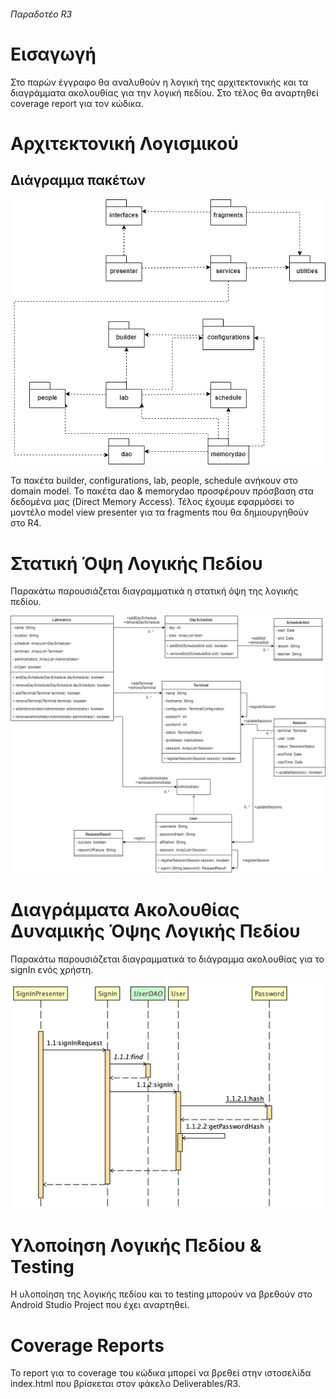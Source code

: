 ###### Παραδοτέο R3

# Εισαγωγή

Στο παρών έγγραφο θα αναλυθούν η λογική της αρχιτεκτονικής και τα διαγράμματα ακολουθίας για την λογική πεδίου. Στο τέλος θα αναρτηθεί coverage report για τον κώδικα.

# Αρχιτεκτονική Λογισμικού

## Διάγραμμα πακέτων

![](Deliverables/R3/package-diagram.png)

Τα πακέτα builder, configurations, lab, people, schedule ανήκουν στο domain model. Το πακέτα dao & memorydao προσφέρουν πρόσβαση στα δεδομένα μας (Direct Memory Access). Τέλος έχουμε εφαρμόσει το μοντέλο model view presenter για τα fragments που θα δημιουργηθούν στο R4.

# Στατική Όψη Λογικής Πεδίου

Παρακάτω παρουσιάζεται διαγραμματικά η στατική όψη της λογικής πεδίου.

![](Deliverables/R3/static-view.png)

# Διαγράμματα Ακολουθίας Δυναμικής Όψης Λογικής Πεδίου

Παρακάτω παρουσιάζεται διαγραμματικά το διάγραμμα ακολουθίας για το signIn ενός χρήστη.

![](Deliverables/R3/signin-seq.png)

# Υλοποίηση Λογικής Πεδίου & Testing

Η υλοποίηση της λογικής πεδίου και το testing μπορούν να βρεθούν στο Android Studio Project που έχει αναρτηθεί.

# Coverage Reports

Το report για το coverage του κώδικα μπορεί να βρεθεί στην ιστοσελίδα index.html που βρίσκεται στον φάκελο Deliverables/R3.
